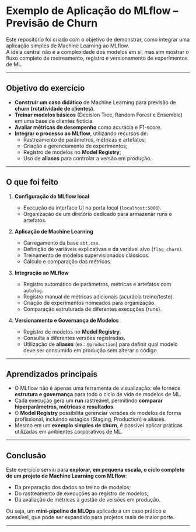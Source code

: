 # Exemplo de Aplicação do MLflow – Previsão de Churn

Este repositório foi criado com o objetivo de demonstrar, como integrar uma aplicação simples de Machine Learning ao MLflow.  
A ideia central não é a complexidade dos modelos em si, mas sim mostrar o fluxo completo de rastreamento, registro e versionamento de experimentos de ML.

---

##  Objetivo do exercício

- **Construir um caso didático** de Machine Learning para previsão de **churn (rotatividade de clientes)**.  
- **Treinar modelos básicos** (Decision Tree, Random Forest e Ensemble) em uma base de clientes fictícia.  
- **Avaliar métricas de desempenho** como acurácia e F1-score.  
- **Integrar o processo ao MLflow**, utilizando recursos de:
  - Rastreamento de parâmetros, métricas e artefatos;
  - Criação e gerenciamento de experimentos;
  - Registro de modelos no **Model Registry**;
  - Uso de **aliases** para controlar a versão em produção.

---

## O que foi feito

1. **Configuração do MLflow local**  
   - Execução da interface UI na porta local (`localhost:5000`).  
   - Organização de um diretório dedicado para armazenar runs e artefatos.  

2. **Aplicação de Machine Learning**  
   - Carregamento da base `abt.csv`.  
   - Definição de variáveis explicativas e da variável alvo (`flag_churn`).  
   - Treinamento de modelos supervisionados clássicos.  
   - Cálculo e comparação das métricas.

3. **Integração ao MLflow**  
   - Registro automático de parâmetros, métricas e artefatos com `autolog`.  
   - Registro manual de métricas adicionais (acurácia treino/teste).  
   - Criação de experimentos nomeados para organização.  
   - Comparação estruturada de diferentes execuções (runs).

4. **Versionamento e Governança de Modelos**  
   - Registro de modelos no **Model Registry**.  
   - Consulta a diferentes versões registradas.  
   - Utilização de **aliases** (ex.: `@production`) para definir qual modelo deve ser consumido em produção sem alterar o código.

---

## Aprendizados principais

- O MLflow não é apenas uma ferramenta de visualização: ele fornece **estrutura e governança** para todo o ciclo de vida de modelos de ML.  
- Cada execução gera um **run** rastreável, permitindo **comparar hiperparâmetros, métricas e resultados**.  
- O **Model Registry** possibilita gerenciar versões de modelos de forma profissional, incluindo estágios (Staging, Production) e aliases.  
- Mesmo em um **exemplo simples de churn**, é possível aplicar práticas utilizadas em ambientes corporativos de ML.

---

## Conclusão

Este exercício serviu para **explorar, em pequena escala, o ciclo completo de um projeto de Machine Learning com MLflow**:

- Da preparação dos dados ao treino de modelos;  
- Do rastreamento de execuções ao registro de modelos;  
- Da avaliação de métricas à gestão de versões em produção.  

Ou seja, um **mini-pipeline de MLOps** aplicado a um caso prático e acessível, que pode ser expandido para projetos reais de maior porte.

---
